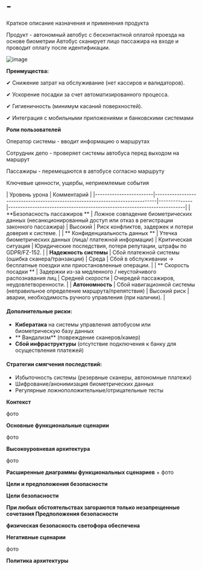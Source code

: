 # -
Краткое описание назначения и применения продукта


Продукт - автономный автобус с бесконтактной оплатой проезда на основе биометрии
Автобус сканирует лицо пассажира на входе и проводит оплату после идентификации.

  ![image](https://github.com/user-attachments/assets/a9ed372a-a1fa-486d-8511-f23937d3a2d5)

**Преимущества:**

✔ Снижение затрат на обслуживание (нет кассиров и валидаторов).

✔ Ускорение посадки за счет автоматизированного процесса.

✔ Гигиеничность (минимум касаний поверхностей).

✔ Интеграция с мобильными приложениями и банковскими системами

**Роли пользователей**

Оператор системы - вводит информацию о маршрутах

Сотрудник депо - проверяет системы автобуса перед выходом на маршрут

Пассажиры - перемещаются в автобусе согласно маршруту

Ключевые ценности, ущербы, неприемлемые события


| Уровень урона | Комментарий |
|------------------------|-------------------------------------------------------------------------------|--------------|-------------------------------------------------------------------------|
| **Безопасность пассажиров ** | Ложное совпадение биометрических данных (несанкционированный доступ или отказ в регистрации законного пассажира) | Высокий | Риск конфликтов, задержек и потери доверия к системе.            |
| ** Конфиденциальность данных ** | Утечка биометрических данных (лица/ платежной информации) | Критическая ситуация | Юридические последствия, потеря репутации, штрафы по GDPR/FZ-152.                |
| **Надежность системы** | Сбой платежной системы (ошибка сканера/транзакции) | Среда | Сбой в обслуживании → бесплатные поездки или приостановленные операции.                  |
| ** Скорость посадки ** | Задержки из-за медленного / неустойчивого распознавания лиц | Средней скорости | Очередей пассажиров, неудовлетворенности.                                     |
| **Автономность** | Сбой навигационной системы (неправильное определение маршрута/препятствия) | Высокий риск | аварии, необходимость ручного управления (при наличии).                |

#### Дополнительные риски:
- **Кибератака** на системы управления автобусом или биометрическую базу данных
- ** Вандализм** (повреждение сканеров/камер)
- **Сбой инфраструктуры** (отсутствие подключения к банку для осуществления платежей)

#### Стратегии смягчения последствий:
- Избыточность системы (резервные сканеры, автономные платежи)
- Шифрование/анонимизация биометрических данных
- Регулярные ложноположительные/отрицательные тесты

**Контекст**

фото

**Основные функциональные сценарии**

фото

**Высокоуровневая архитектура**

фото

**Расширенные диаграммы функциональных сценариев** + фото

**Цели и предположения безопасности**

**Цели безопасности**

**При любых обстоятельствах загораются только незапрещенные сочетания
Предположения безопасности**

**физическая безопасность светофора обеспечена**

**Негативные сценарии**

фото

**Политика архитектуры**
